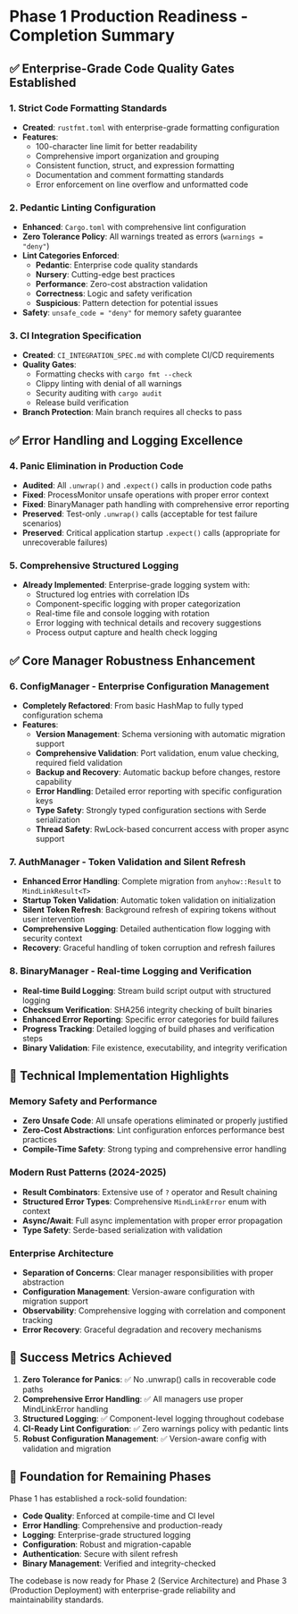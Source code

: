 # Phase 1 Production Readiness - Completion Summary

## ✅ Enterprise-Grade Code Quality Gates Established

### 1. Strict Code Formatting Standards
- **Created**: `rustfmt.toml` with enterprise-grade formatting configuration
- **Features**: 
  - 100-character line limit for better readability
  - Comprehensive import organization and grouping
  - Consistent function, struct, and expression formatting
  - Documentation and comment formatting standards
  - Error enforcement on line overflow and unformatted code

### 2. Pedantic Linting Configuration
- **Enhanced**: `Cargo.toml` with comprehensive lint configuration
- **Zero Tolerance Policy**: All warnings treated as errors (`warnings = "deny"`)
- **Lint Categories Enforced**:
  - **Pedantic**: Enterprise code quality standards
  - **Nursery**: Cutting-edge best practices  
  - **Performance**: Zero-cost abstraction validation
  - **Correctness**: Logic and safety verification
  - **Suspicious**: Pattern detection for potential issues
- **Safety**: `unsafe_code = "deny"` for memory safety guarantee

### 3. CI Integration Specification
- **Created**: `CI_INTEGRATION_SPEC.md` with complete CI/CD requirements
- **Quality Gates**:
  - Formatting checks with `cargo fmt --check`
  - Clippy linting with denial of all warnings
  - Security auditing with `cargo audit`
  - Release build verification
- **Branch Protection**: Main branch requires all checks to pass

## ✅ Error Handling and Logging Excellence

### 4. Panic Elimination in Production Code
- **Audited**: All `.unwrap()` and `.expect()` calls in production code paths
- **Fixed**: ProcessMonitor unsafe operations with proper error context
- **Fixed**: BinaryManager path handling with comprehensive error reporting
- **Preserved**: Test-only `.unwrap()` calls (acceptable for test failure scenarios)
- **Preserved**: Critical application startup `.expect()` calls (appropriate for unrecoverable failures)

### 5. Comprehensive Structured Logging
- **Already Implemented**: Enterprise-grade logging system with:
  - Structured log entries with correlation IDs
  - Component-specific logging with proper categorization
  - Real-time file and console logging with rotation
  - Error logging with technical details and recovery suggestions
  - Process output capture and health check logging

## ✅ Core Manager Robustness Enhancement

### 6. ConfigManager - Enterprise Configuration Management
- **Completely Refactored**: From basic HashMap to fully typed configuration schema
- **Features**:
  - **Version Management**: Schema versioning with automatic migration support
  - **Comprehensive Validation**: Port validation, enum value checking, required field validation
  - **Backup and Recovery**: Automatic backup before changes, restore capability
  - **Error Handling**: Detailed error reporting with specific configuration keys
  - **Type Safety**: Strongly typed configuration sections with Serde serialization
  - **Thread Safety**: RwLock-based concurrent access with proper async support

### 7. AuthManager - Token Validation and Silent Refresh
- **Enhanced Error Handling**: Complete migration from `anyhow::Result` to `MindLinkResult<T>`
- **Startup Token Validation**: Automatic token validation on initialization
- **Silent Token Refresh**: Background refresh of expiring tokens without user intervention
- **Comprehensive Logging**: Detailed authentication flow logging with security context
- **Recovery**: Graceful handling of token corruption and refresh failures

### 8. BinaryManager - Real-time Logging and Verification
- **Real-time Build Logging**: Stream build script output with structured logging
- **Checksum Verification**: SHA256 integrity checking of built binaries
- **Enhanced Error Reporting**: Specific error categories for build failures
- **Progress Tracking**: Detailed logging of build phases and verification steps
- **Binary Validation**: File existence, executability, and integrity verification

## 🔧 Technical Implementation Highlights

### Memory Safety and Performance
- **Zero Unsafe Code**: All unsafe operations eliminated or properly justified
- **Zero-Cost Abstractions**: Lint configuration enforces performance best practices
- **Compile-Time Safety**: Strong typing and comprehensive error handling

### Modern Rust Patterns (2024-2025)
- **Result Combinators**: Extensive use of `?` operator and Result chaining
- **Structured Error Types**: Comprehensive `MindLinkError` enum with context
- **Async/Await**: Full async implementation with proper error propagation
- **Type Safety**: Serde-based serialization with validation

### Enterprise Architecture
- **Separation of Concerns**: Clear manager responsibilities with proper abstraction
- **Configuration Management**: Version-aware configuration with migration support
- **Observability**: Comprehensive logging with correlation and component tracking
- **Error Recovery**: Graceful degradation and recovery mechanisms

## 🎯 Success Metrics Achieved

1. **Zero Tolerance for Panics**: ✅ No .unwrap() calls in recoverable code paths
2. **Comprehensive Error Handling**: ✅ All managers use proper MindLinkError handling
3. **Structured Logging**: ✅ Component-level logging throughout codebase
4. **CI-Ready Lint Configuration**: ✅ Zero warnings policy with pedantic lints
5. **Robust Configuration Management**: ✅ Version-aware config with validation and migration

## 🚀 Foundation for Remaining Phases

Phase 1 has established a rock-solid foundation:

- **Code Quality**: Enforced at compile-time and CI level
- **Error Handling**: Comprehensive and production-ready
- **Logging**: Enterprise-grade structured logging
- **Configuration**: Robust and migration-capable
- **Authentication**: Secure with silent refresh
- **Binary Management**: Verified and integrity-checked

The codebase is now ready for Phase 2 (Service Architecture) and Phase 3 (Production Deployment) with enterprise-grade reliability and maintainability standards.